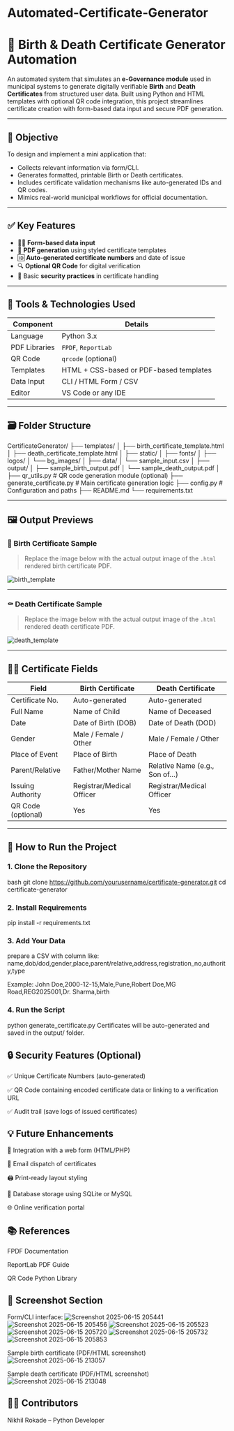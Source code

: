 # Automated-Certificate-Generator
# 🧾 Birth & Death Certificate Generator Automation

An automated system that simulates an **e-Governance module** used in municipal systems to generate digitally verifiable **Birth** and **Death Certificates** from structured user data. Built using Python and HTML templates with optional QR code integration, this project streamlines certificate creation with form-based data input and secure PDF generation.

---

## 🎯 Objective

To design and implement a mini application that:
- Collects relevant information via form/CLI.
- Generates formatted, printable Birth or Death certificates.
- Includes certificate validation mechanisms like auto-generated IDs and QR codes.
- Mimics real-world municipal workflows for official documentation.

---

## ✅ Key Features

- 🧍‍♂️ **Form-based data input**
- 📜 **PDF generation** using styled certificate templates
- 🆔 **Auto-generated certificate numbers** and date of issue
- 🔍 **Optional QR Code** for digital verification
- 🔐 Basic **security practices** in certificate handling

---

## 🧰 Tools & Technologies Used

| Component         | Details                                           |
|------------------|---------------------------------------------------|
| Language          | Python 3.x                                        |
| PDF Libraries     | `FPDF`, `ReportLab`                               |
| QR Code           | `qrcode` (optional)                               |
| Templates         | HTML + CSS-based or PDF-based templates           |
| Data Input        | CLI / HTML Form / CSV                             |
| Editor            | VS Code or any IDE                                |

---

## 🗃️ Folder Structure
CertificateGenerator/
├── templates/
│ ├── birth_certificate_template.html
│ ├── death_certificate_template.html
│
├── static/
│ ├── fonts/
│ ├── logos/
│ └── bg_images/
│
├── data/
│ └── sample_input.csv
│
├── output/
│ ├── sample_birth_output.pdf
│ └── sample_death_output.pdf
│
├── qr_utils.py # QR code generation module (optional)
├── generate_certificate.py # Main certificate generation logic
├── config.py # Configuration and paths
├── README.md
└── requirements.txt


---

## 🖼️ Output Previews

### 🍼 Birth Certificate Sample

> Replace the image below with the actual output image of the `.html` rendered birth certificate PDF.

![birth_template](https://github.com/user-attachments/assets/2faf4111-52fe-4997-9893-cd1c783c2a09)

---

### ⚰️ Death Certificate Sample

> Replace the image below with the actual output image of the `.html` rendered death certificate PDF.


![death_template](https://github.com/user-attachments/assets/d37aaf38-e977-4dcf-a0bc-26617113d73d)

---

## 🧑‍💼 Certificate Fields

| Field               | Birth Certificate              | Death Certificate              |
|--------------------|-------------------------------|--------------------------------|
| Certificate No.     | Auto-generated                | Auto-generated                 |
| Full Name           | Name of Child                 | Name of Deceased               |
| Date                | Date of Birth (DOB)           | Date of Death (DOD)            |
| Gender              | Male / Female / Other         | Male / Female / Other          |
| Place of Event      | Place of Birth                | Place of Death                 |
| Parent/Relative     | Father/Mother Name            | Relative Name (e.g., Son of…)  |
| Issuing Authority   | Registrar/Medical Officer     | Registrar/Medical Officer      |
| QR Code (optional)  | Yes                           | Yes                            |

---

## 🚀 How to Run the Project

### 1. Clone the Repository

bash
git clone https://github.com/yourusername/certificate-generator.git
cd certificate-generator

### 2. Install Requirements
pip install -r requirements.txt

### 3. Add Your Data
prepare a CSV with column like:
name,dob/dod,gender,place,parent/relative,address,registration_no,authority,type

Example:
John Doe,2000-12-15,Male,Pune,Robert Doe,MG Road,REG2025001,Dr. Sharma,birth

### 4. Run the Script
python generate_certificate.py
Certificates will be auto-generated and saved in the output/ folder.

## 🔒 Security Features (Optional)
✅ Unique Certificate Numbers (auto-generated)

✅ QR Code containing encoded certificate data or linking to a verification URL

✅ Audit trail (save logs of issued certificates)

## 💡 Future Enhancements
🔗 Integration with a web form (HTML/PHP)

🧾 Email dispatch of certificates

🖨️ Print-ready layout styling

📂 Database storage using SQLite or MySQL

🌐 Online verification portal


## 📚 References
FPDF Documentation

ReportLab PDF Guide

QR Code Python Library


## 📸 Screenshot Section

Form/CLI interface:
![Screenshot 2025-06-15 205441](https://github.com/user-attachments/assets/d5538dc0-d0b2-420b-8e45-912f4c048631)
![Screenshot 2025-06-15 205456](https://github.com/user-attachments/assets/11ca80f5-7f82-46fd-a775-c505a1bddca4)
![Screenshot 2025-06-15 205523](https://github.com/user-attachments/assets/725bddd9-b50e-44bc-b5b1-2964ee62ee43)
![Screenshot 2025-06-15 205720](https://github.com/user-attachments/assets/473a37eb-0985-4a87-8679-a85edec2ca0c)
![Screenshot 2025-06-15 205732](https://github.com/user-attachments/assets/b4622bb8-77b8-486b-ba40-bbe417f11374)
![Screenshot 2025-06-15 205853](https://github.com/user-attachments/assets/f0950cba-8f4f-431f-aff0-0d129327ef29)

Sample birth certificate (PDF/HTML screenshot)
![Screenshot 2025-06-15 213057](https://github.com/user-attachments/assets/52ee32d4-6030-4863-a987-2cde03e67682)

Sample death certificate (PDF/HTML screenshot)
![Screenshot 2025-06-15 213048](https://github.com/user-attachments/assets/1e0809c0-1689-4117-b652-a61c09de67d0)


## 👨‍💻 Contributors
Nikhil Rokade – Python Developer
